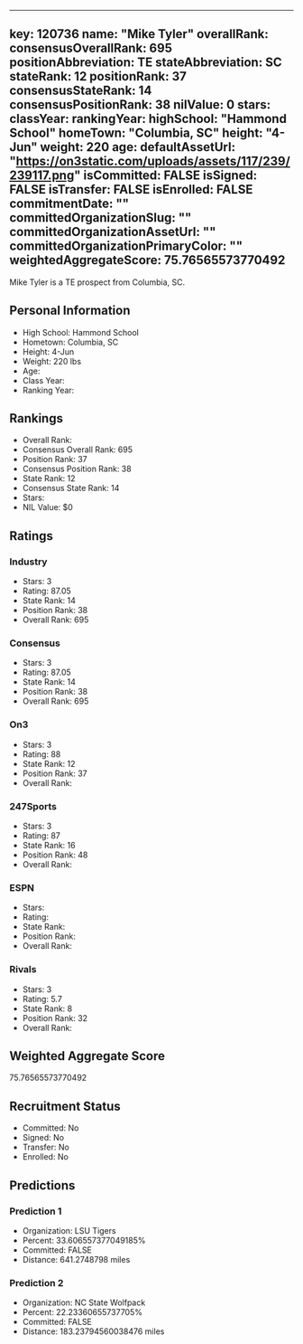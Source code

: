 ---
  key: 120736
  name: "Mike Tyler"
  overallRank: 
  consensusOverallRank: 695
  positionAbbreviation: TE
  stateAbbreviation: SC
  stateRank: 12
  positionRank: 37
  consensusStateRank: 14
  consensusPositionRank: 38
  nilValue: 0
  stars: 
  classYear: 
  rankingYear: 
  highSchool: "Hammond School"
  homeTown: "Columbia, SC"
  height: "4-Jun"
  weight: 220
  age: 
  defaultAssetUrl: "https://on3static.com/uploads/assets/117/239/239117.png"
  isCommitted: FALSE
  isSigned: FALSE
  isTransfer: FALSE
  isEnrolled: FALSE
  commitmentDate: ""
  committedOrganizationSlug: ""
  committedOrganizationAssetUrl: ""
  committedOrganizationPrimaryColor: ""
  weightedAggregateScore: 75.76565573770492
  ---
  
  Mike Tyler is a TE prospect from Columbia, SC.
  
  ## Personal Information
  - High School: Hammond School
  - Hometown: Columbia, SC
  - Height: 4-Jun
  - Weight: 220 lbs
  - Age: 
  - Class Year: 
  - Ranking Year: 
  
  ## Rankings
  - Overall Rank: 
  - Consensus Overall Rank: 695
  - Position Rank: 37
  - Consensus Position Rank: 38
  - State Rank: 12
  - Consensus State Rank: 14
  - Stars: 
  - NIL Value: $0
  
  ## Ratings
  
  ### Industry
  - Stars: 3
  - Rating: 87.05
  - State Rank: 14
  - Position Rank: 38
  - Overall Rank: 695
  
  ### Consensus
  - Stars: 3
  - Rating: 87.05
  - State Rank: 14
  - Position Rank: 38
  - Overall Rank: 695
  
  ### On3
  - Stars: 3
  - Rating: 88
  - State Rank: 12
  - Position Rank: 37
  - Overall Rank: 
  
  ### 247Sports
  - Stars: 3
  - Rating: 87
  - State Rank: 16
  - Position Rank: 48
  - Overall Rank: 
  
  ### ESPN
  - Stars: 
  - Rating: 
  - State Rank: 
  - Position Rank: 
  - Overall Rank: 
  
  ### Rivals
  - Stars: 3
  - Rating: 5.7
  - State Rank: 8
  - Position Rank: 32
  - Overall Rank: 
  
  ## Weighted Aggregate Score
  75.76565573770492
  
  ## Recruitment Status
  - Committed: No
  - Signed: No
  - Transfer: No
  - Enrolled: No
  
  
  
  ## Predictions
  
  ### Prediction 1
  - Organization: LSU Tigers
  - Percent: 33.606557377049185%
  - Committed: FALSE
  - Distance: 641.2748798 miles
  
  ### Prediction 2
  - Organization: NC State Wolfpack
  - Percent: 22.23360655737705%
  - Committed: FALSE
  - Distance: 183.23794560038476 miles
  